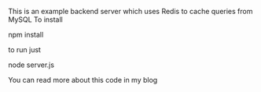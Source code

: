 This is an example backend server which uses Redis to cache queries from MySQL
To install

npm install

to run just

node server.js

You can read more about this code in my blog